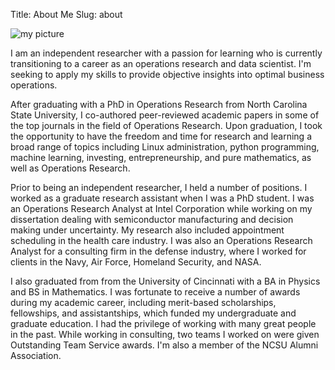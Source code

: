 Title: About Me 
Slug: about

![my picture]({static}/images/my_photo192x240.jpg)

I am an independent researcher with a passion for learning who is currently transitioning to a career as an operations research and data scientist.  I'm seeking to apply my skills to provide objective insights into optimal business operations.

After graduating with a PhD in Operations Research from North Carolina State University, I co-authored peer-reviewed academic papers in some of the top journals in the field of Operations Research.  Upon graduation, I took the opportunity to have the freedom and time for research and learning a broad range of topics including Linux administration, python programming, machine learning, investing, entrepreneurship, and pure mathematics, as well as Operations Research.

Prior to being an independent researcher, I held a number of positions.  I worked as a graduate research assistant when I was a PhD student.  I was an Operations Research Analyst at Intel Corporation while working on my dissertation dealing with semiconductor manufacturing and decision making under uncertainty.  My research also included appointment scheduling in the health care industry.  I was also an Operations Research Analyst for a consulting firm in the defense industry, where I worked for clients in the Navy, Air Force, Homeland Security, and NASA.  

I also graduated from from the University of Cincinnati with a BA in Physics and BS in Mathematics.  I was fortunate to receive a number of awards during my academic career, including merit-based scholarships, fellowships, and assistantships, which funded my undergraduate and graduate education.  I had the privilege of working with many great people in the past.  While working in consulting, two teams I worked on were given Outstanding Team Service awards.  I'm also a member of the NCSU Alumni Association. 
